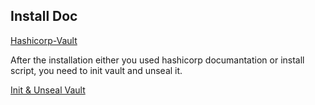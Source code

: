 ## Install Doc

[Hashicorp-Vault](https://developer.hashicorp.com/vault/tutorials/kubernetes/kubernetes-raft-deployment-guide)

After the installation either you used hashicorp documantation or install script, you need to init vault and unseal it.

[Init & Unseal Vault](https://developer.hashicorp.com/vault/tutorials/kubernetes/kubernetes-raft-deployment-guide#initialize-and-unseal-vault)
